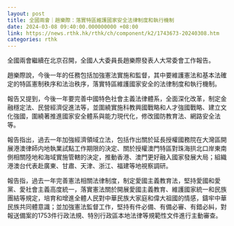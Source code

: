 ```yaml
---
layout: post
title: 全國兩會｜趙樂際：落實特區維護國家安全法律制度和執行機制
date: 2024-03-08 09:40:00.000000000 +08:00
link: https://news.rthk.hk/rthk/ch/component/k2/1743673-20240308.htm
categories: rthk
---
```


全國兩會繼續在北京召開，全國人大委員長趙樂際發表人大常委會工作報告。

趙樂際說，今後一年的任務包括加強憲法實施和監督，其中要維護憲法和基本法確定的特區憲制秩序和法治秩序，落實特區維護國家安全的法律制度和執行機制。

報告又提到，今後一年要完善中國特色社會主義法律體系，全面深化改革，制定金融穩定法、民營經濟促進法等，並圍繞實施科教興國戰略和人才強國戰略、建立文化強國，圍繞著推進國家安全體系與能力現代化，修改國防教育法、網路安全法等。

報告指出，過去一年加強經濟領域立法，包括作出關於延長授權國務院在大灣區開展港澳律師内地執業試點工作期限的決定、關於授權澳門特區對珠海拱北口岸東南側相關陸地和海域實施管轄的決定，推動香港、澳門更好融入國家發展大局；組織港澳台代表赴廣東、甘肅、天津、浙江、福建等地視察調研。

報告指，過去一年完善憲法相關法律制度，制定愛國主義教育法，堅持愛國和愛黨、愛社會主義高度統一，落實憲法關於開展愛國主義教育、維護國家統一和民族團結等規定，培育和增進全體人民對中華民族大家庭和偉大祖國的情感，鑄牢中華民族共同體意識；並加強憲法監督工作，堅持有件必備、有備必審、有錯必糾，對報送備案的1753件行政法規、特別行政區本地法律等規範性文件進行主動審查。
